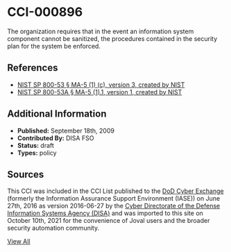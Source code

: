 # CCI-000896

The organization requires that in the event an information system component cannot be sanitized, the procedures contained in the security plan for the system be enforced.

## References ##

* [NIST SP 800-53 § MA-5 (1) (c), version 3, created by NIST](http://csrc.nist.gov/publications/PubsSPs.html)
* [NIST SP 800-53A § MA-5 (1).1, version 1, created by NIST](http://csrc.nist.gov/publications/PubsSPs.html)


## Additional Information ##

* **Published:** September 18th, 2009
* **Contributed By:** DISA FSO
* **Status:** draft
* **Types:** policy

## Sources ##

This CCI was included in the CCI List published to the [DoD Cyber Exchange](https://public.cyber.mil/stigs/cci/)
(formerly the Information Assurance Support Environment (IASE)) on June 27th, 2016 as version
2016-06-27 by the [Cyber Directorate of the Defense Information Systems Agency (DISA)](https://public.cyber.mil/about-cyber/)
and was imported to this site on October 10th, 2021 for the convenience of Joval users and the broader
security automation community.

[View All](../README.md)
